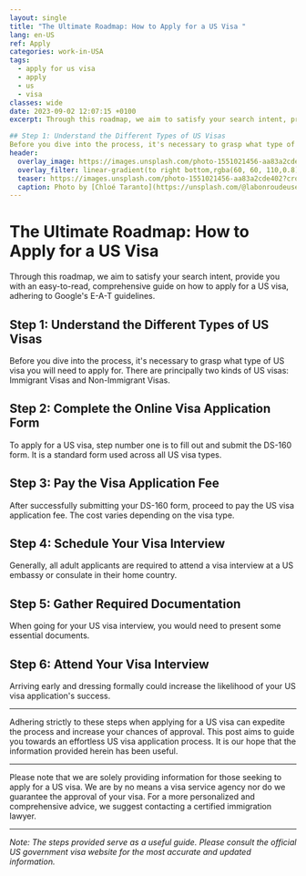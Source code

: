 ```yaml
---
layout: single
title: "The Ultimate Roadmap: How to Apply for a US Visa "
lang: en-US
ref: Apply
categories: work-in-USA
tags:
  - apply for us visa
  - apply
  - us
  - visa
classes: wide
date: 2023-09-02 12:07:15 +0100
excerpt: Through this roadmap, we aim to satisfy your search intent, provide you with an easy-to-read, comprehensive guide on how to apply for a US visa, adhering to Google's E-A-T guidelines.

## Step 1: Understand the Different Types of US Visas
Before you dive into the process, it's necessary to grasp what type of US visa you will need to apply for.
header:
  overlay_image: https://images.unsplash.com/photo-1551021456-aa83a2cde402?crop=entropy&cs=tinysrgb&fit=max&fm=jpg&ixid=M3w0Nzk0ODB8MHwxfHNlYXJjaHwzfHxhcHBseSUyMGZvciUyMHVzJTIwdmlzYSUyQyUyMGFwcGx5JTJDJTIwdXMlMkMlMjB2aXNhfGVufDB8MHx8fDE2OTM2NTI4MzV8MA&ixlib=rb-4.0.3&q=80&w=1080
  overlay_filter: linear-gradient(to right bottom,rgba(60, 60, 110,0.8), rgba(178, 34, 52, 0.5))
  teaser: https://images.unsplash.com/photo-1551021456-aa83a2cde402?crop=entropy&cs=tinysrgb&fit=max&fm=jpg&ixid=M3w0Nzk0ODB8MHwxfHNlYXJjaHwzfHxhcHBseSUyMGZvciUyMHVzJTIwdmlzYSUyQyUyMGFwcGx5JTJDJTIwdXMlMkMlMjB2aXNhfGVufDB8MHx8fDE2OTM2NTI4MzV8MA&ixlib=rb-4.0.3&q=80&w=400
  caption: Photo by [Chloé Taranto](https://unsplash.com/@labonroudeuse?utm_source=wenospeakamericano&utm_medium=referral) on [Unsplash](https://unsplash.com/?utm_source=wenospeakamericano&utm_medium=referral)
---
```


# The Ultimate Roadmap: How to Apply for a US Visa

Through this roadmap, we aim to satisfy your search intent, provide you with an easy-to-read, comprehensive guide on how to apply for a US visa, adhering to Google's E-A-T guidelines.

## Step 1: Understand the Different Types of US Visas

Before you dive into the process, it's necessary to grasp what type of US visa you will need to apply for. There are principally two kinds of US visas: Immigrant Visas and Non-Immigrant Visas.

## Step 2: Complete the Online Visa Application Form

To apply for a US visa, step number one is to fill out and submit the DS-160 form. It is a standard form used across all US visa types.

## Step 3: Pay the Visa Application Fee

After successfully submitting your DS-160 form, proceed to pay the US visa application fee. The cost varies depending on the visa type.

## Step 4: Schedule Your Visa Interview

Generally, all adult applicants are required to attend a visa interview at a US embassy or consulate in their home country.

## Step 5: Gather Required Documentation

When going for your US visa interview, you would need to present some essential documents.

## Step 6: Attend Your Visa Interview

Arriving early and dressing formally could increase the likelihood of your US visa application's success.

---

Adhering strictly to these steps when applying for a US visa can expedite the process and increase your chances of approval. This post aims to guide you towards an effortless US visa application process. It is our hope that the information provided herein has been useful.

---

Please note that we are solely providing information for those seeking to apply for a US visa. We are by no means a visa service agency nor do we guarantee the approval of your visa. For a more personalized and comprehensive advice, we suggest contacting a certified immigration lawyer.

---

_Note: The steps provided serve as a useful guide. Please consult the official US government visa website for the most accurate and updated information._
